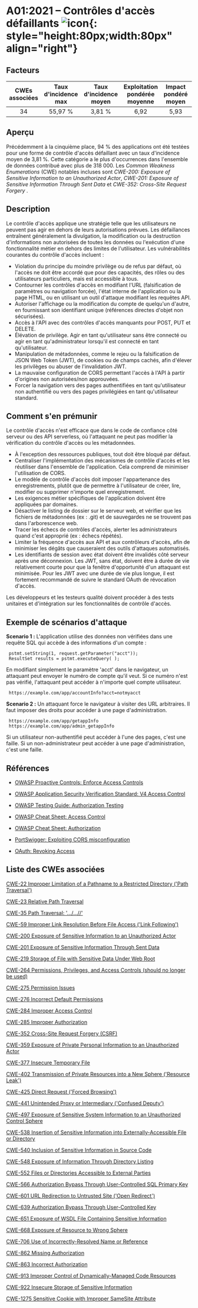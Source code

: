 # A01:2021 – Contrôles d'accès défaillants   ![icon](assets/TOP_10_Icons_Final_Broken_Access_Control.png){: style="height:80px;width:80px" align="right"}

## Facteurs

| CWEs associées | Taux d'incidence max | Taux d'incidence moyen | Exploitation pondérée moyenne | Impact pondéré moyen | Couverture max | Couverture moyenne | Nombre total d'occurrences | Nombre total de CVEs |
|:-------------:|:--------------------:|:--------------------:|:--------------:|:--------------:|:----------------------:|:---------------------:|:-------------------:|:------------:|
| 34          | 55,97 %             | 3,81 %              | 6,92                 | 5,93                | 94,55 %       | 47,72 %       | 318 487           | 19 013     |

## Aperçu

Précédemment à la cinquième place, 94 % des applications ont été testées pour une forme de contrôle d'accès défaillant avec un taux d'incidence moyen de 3,81 %. Cette catégorie a le plus d'occurrences dans l'ensemble de données contribué avec plus de 318&nbsp;000. Les *Common Weakness Enumerations* (CWE) notables incluses sont *CWE-200: Exposure of Sensitive Information to an Unauthorized Actor*, *CWE-201: Exposure of Sensitive Information Through Sent Data* et *CWE-352: Cross-Site Request Forgery* .

## Description

Le contrôle d'accès applique une stratégie telle que les utilisateurs ne peuvent pas agir en dehors de leurs autorisations prévues. Les défaillances entraînent généralement la divulgation, la modification ou la destruction d'informations non autorisées de toutes les données ou l'exécution d'une fonctionnalité métier en dehors des limites de l'utilisateur. Les vulnérabilités courantes du contrôle d'accès incluent :

-   Violation du principe du moindre privilège ou de refus par défaut, où l'accès ne doit être accordé que pour des capacités, des rôles ou des utilisateurs particuliers, mais est accessible à tous.
-   Contourner les contrôles d'accès en modifiant l'URL (falsification de paramètres ou navigation forcée), l'état interne de l'application ou la page HTML, ou en utilisant un outil d'attaque modifiant les requêtes API.
-   Autoriser l'affichage ou la modification du compte de quelqu'un d'autre, en fournissant son identifiant unique (références directes d'objet non sécurisées).
-   Accès à l'API avec des contrôles d'accès manquants pour POST, PUT et DELETE.
-   Élévation de privilège. Agir en tant qu'utilisateur sans être connecté ou agir en tant qu'administrateur lorsqu'il est connecté en tant qu'utilisateur.
-   Manipulation de métadonnées, comme le rejeu ou la falsification de JSON Web Token (JWT), de cookies ou de champs cachés, afin d'élever les privilèges ou abuser de l'invalidation JWT.
-   La mauvaise configuration de CORS permettant l'accès à l'API à partir d'origines non autorisées/non approuvées.
-   Forcer la navigation vers des pages authentifiées en tant qu'utilisateur non authentifié ou vers des pages privilégiées en tant qu'utilisateur standard.

## Comment s'en prémunir

Le contrôle d'accès n'est efficace que dans le code de confiance côté serveur ou des API serverless, où l'attaquant ne peut pas modifier la vérification du contrôle d'accès ou les métadonnées.

- À l'exception des ressources publiques, tout doit être bloqué par défaut.
- Centraliser l'implémentation des mécanismes de contrôle d'accès et les réutiliser dans l'ensemble de l'application. Cela comprend de minimiser l'utilisation de CORS.
- Le modèle de contrôle d'accès doit imposer l'appartenance des enregistrements, plutôt que de permettre à l'utilisateur de créer, lire, modifier ou supprimer n'importe quel enregistrement.
- Les exigences métier spécifiques de l'application doivent être appliquées par domaines.
- Désactiver le listing de dossier sur le serveur web, et vérifier que les fichiers de métadonnées (ex : .git) et de sauvegardes ne se trouvent pas dans l'arborescence web.
- Tracer les échecs de contrôles d'accès, alerter les administrateurs quand c'est approprié (ex : échecs répétés).
- Limiter la fréquence d'accès aux API et aux contrôleurs d'accès, afin de minimiser les dégâts que causeraient des outils d'attaques automatisés.
- Les identifiants de session avec état doivent être invalidés côté serveur après une déconnexion. Les JWT, sans état, doivent être à durée de vie relativement courte pour que la fenêtre d'opportunité d'un attaquant est minimisée. Pour les JWT avec une durée de vie plus longue, il est fortement recommandé de suivre le standard OAuth de révocation d'accès.

Les développeurs et les testeurs qualité doivent procéder à des tests unitaires et d'intégration sur les fonctionnalités de contrôle d'accès.

## Exemple de scénarios d'attaque

**Scenario 1 :** L'application utilise des données non vérifiées dans une requête SQL qui accède à des informations d'un compte :

```
 pstmt.setString(1, request.getParameter("acct"));
 ResultSet results = pstmt.executeQuery( );
```

En modifiant simplement le paramètre 'acct' dans le navigateur, un attaquant peut envoyer le numéro de compte qu'il veut. Si ce numéro n'est pas vérifié, l'attaquant peut accéder à n'importe quel compte utilisateur.

```
 https://example.com/app/accountInfo?acct=notmyacct
```

**Scenario 2 :** Un attaquant force le navigateur à visiter des URL arbitraires. Il faut imposer des droits pour accéder à une page d'administration.

```
 https://example.com/app/getappInfo
 https://example.com/app/admin_getappInfo
```
Si un utilisateur non-authentifié peut accéder à l'une des pages, c'est une faille. Si un non-administrateur peut accéder à une page d'administration, c'est une faille.

## Références

-   [OWASP Proactive Controls: Enforce Access
    Controls](https://owasp.org/www-project-proactive-controls/v3/en/c7-enforce-access-controls)

-   [OWASP Application Security Verification Standard: V4 Access
    Control](https://owasp.org/www-project-application-security-verification-standard)

-   [OWASP Testing Guide: Authorization
    Testing](https://owasp.org/www-project-web-security-testing-guide/latest/4-Web_Application_Security_Testing/05-Authorization_Testing/README)

-   [OWASP Cheat Sheet: Access Control](https://cheatsheetseries.owasp.org/cheatsheets/Access_Control_Cheat_Sheet.html)

-   [OWASP Cheat Sheet: Authorization](https://cheatsheetseries.owasp.org/cheatsheets/Authorization_Cheat_Sheet.html)

-   [PortSwigger: Exploiting CORS
    misconfiguration](https://portswigger.net/blog/exploiting-cors-misconfigurations-for-bitcoins-and-bounties)

-   [OAuth: Revoking Access](https://www.oauth.com/oauth2-servers/listing-authorizations/revoking-access/)

## Liste des CWEs associées

[CWE-22 Improper Limitation of a Pathname to a Restricted Directory
('Path Traversal')](https://cwe.mitre.org/data/definitions/22.html)

[CWE-23 Relative Path Traversal](https://cwe.mitre.org/data/definitions/23.html)

[CWE-35 Path Traversal: '.../...//'](https://cwe.mitre.org/data/definitions/35.html)

[CWE-59 Improper Link Resolution Before File Access ('Link Following')](https://cwe.mitre.org/data/definitions/59.html)

[CWE-200 Exposure of Sensitive Information to an Unauthorized Actor](https://cwe.mitre.org/data/definitions/200.html)

[CWE-201 Exposure of Sensitive Information Through Sent Data](https://cwe.mitre.org/data/definitions/201.html)

[CWE-219 Storage of File with Sensitive Data Under Web Root](https://cwe.mitre.org/data/definitions/219.html)

[CWE-264 Permissions, Privileges, and Access Controls (should no longer be used)](https://cwe.mitre.org/data/definitions/264.html)

[CWE-275 Permission Issues](https://cwe.mitre.org/data/definitions/275.html)

[CWE-276 Incorrect Default Permissions](https://cwe.mitre.org/data/definitions/276.html)

[CWE-284 Improper Access Control](https://cwe.mitre.org/data/definitions/284.html)

[CWE-285 Improper Authorization](https://cwe.mitre.org/data/definitions/285.html)

[CWE-352 Cross-Site Request Forgery (CSRF)](https://cwe.mitre.org/data/definitions/352.html)

[CWE-359 Exposure of Private Personal Information to an Unauthorized Actor](https://cwe.mitre.org/data/definitions/359.html)

[CWE-377 Insecure Temporary File](https://cwe.mitre.org/data/definitions/377.html)

[CWE-402 Transmission of Private Resources into a New Sphere ('Resource Leak')](https://cwe.mitre.org/data/definitions/402.html)

[CWE-425 Direct Request ('Forced Browsing')](https://cwe.mitre.org/data/definitions/425.html)

[CWE-441 Unintended Proxy or Intermediary ('Confused Deputy')](https://cwe.mitre.org/data/definitions/441.html)

[CWE-497 Exposure of Sensitive System Information to an Unauthorized Control Sphere](https://cwe.mitre.org/data/definitions/497.html)

[CWE-538 Insertion of Sensitive Information into Externally-Accessible File or Directory](https://cwe.mitre.org/data/definitions/538.html)

[CWE-540 Inclusion of Sensitive Information in Source Code](https://cwe.mitre.org/data/definitions/540.html)

[CWE-548 Exposure of Information Through Directory Listing](https://cwe.mitre.org/data/definitions/548.html)

[CWE-552 Files or Directories Accessible to External Parties](https://cwe.mitre.org/data/definitions/552.html)

[CWE-566 Authorization Bypass Through User-Controlled SQL Primary Key](https://cwe.mitre.org/data/definitions/566.html)

[CWE-601 URL Redirection to Untrusted Site ('Open Redirect')](https://cwe.mitre.org/data/definitions/601.html)

[CWE-639 Authorization Bypass Through User-Controlled Key](https://cwe.mitre.org/data/definitions/639.html)

[CWE-651 Exposure of WSDL File Containing Sensitive Information](https://cwe.mitre.org/data/definitions/651.html)

[CWE-668 Exposure of Resource to Wrong Sphere](https://cwe.mitre.org/data/definitions/668.html)

[CWE-706 Use of Incorrectly-Resolved Name or Reference](https://cwe.mitre.org/data/definitions/706.html)

[CWE-862 Missing Authorization](https://cwe.mitre.org/data/definitions/862.html)

[CWE-863 Incorrect Authorization](https://cwe.mitre.org/data/definitions/863.html)

[CWE-913 Improper Control of Dynamically-Managed Code Resources](https://cwe.mitre.org/data/definitions/913.html)

[CWE-922 Insecure Storage of Sensitive Information](https://cwe.mitre.org/data/definitions/922.html)

[CWE-1275 Sensitive Cookie with Improper SameSite Attribute](https://cwe.mitre.org/data/definitions/1275.html)
